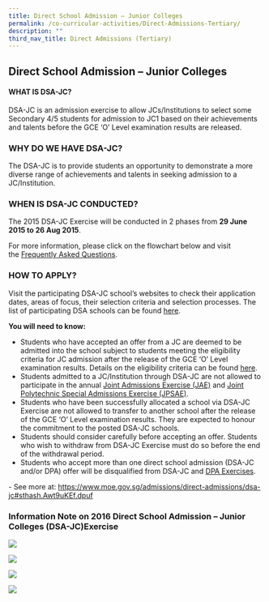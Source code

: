 ```yaml
---
title: Direct School Admission – Junior Colleges
permalink: /co-curricular-activities/Direct-Admissions-Tertiary/
description: ""
third_nav_title: Direct Admissions (Tertiary)
---
```

## Direct School Admission – Junior Colleges


#### WHAT IS DSA-JC?

DSA-JC is an admission exercise to allow JCs/Institutions to select some Secondary 4/5 students for admission to JC1 based on their achievements and talents before the GCE ‘O’ Level examination results are released.

### WHY DO WE HAVE DSA-JC?

The DSA-JC is to provide students an opportunity to demonstrate a more diverse range of achievements and talents in seeking admission to a JC/Institution.

### WHEN IS DSA-JC CONDUCTED?

The 2015 DSA-JC Exercise will be conducted in 2 phases from **29 June 2015 to 26 Aug 2015**.

For more information, please click on the flowchart below and visit the [Frequently Asked Questions](http://ifaq.gov.sg/MOE/apps/fcd_faqmain.aspx#TOPIC_8227).

  

### HOW TO APPLY?

Visit the participating DSA-JC school’s websites to check their application dates, areas of focus, their selection criteria and selection processes. The list of participating DSA schools can be found [here](https://www.moe.gov.sg/admissions/direct-admissions/dsa-jc/participating-schools).

**You will need to know:**

*   Students who have accepted an offer from a JC are deemed to be admitted into the school subject to students meeting the eligibility criteria for JC admission after the release of the GCE ‘O’ Level examination results. Details on the eligibility criteria can be found [here](https://www.moe.gov.sg/admissions/direct-admissions/dsa-jc/eligibility).
*   Students admitted to a JC/Institution through DSA-JC are not allowed to participate in the annual [Joint Admissions Exercise (JAE)](https://www.moe.gov.sg/admissions/joint-admissions-exercise) and [Joint Polytechnic Special Admissions Exercise (JPSAE)](http://www.polytechnic.edu.sg/jpsae/).
*   Students who have been successfully allocated a school via DSA-JC Exercise are not allowed to transfer to another school after the release of the GCE ‘O’ Level examination results. They are expected to honour the commitment to the posted DSA-JC schools.
*   Students should consider carefully before accepting an offer. Students who wish to withdraw from DSA-JC Exercise must do so before the end of the withdrawal period.
*   Students who accept more than one direct school admission (DSA-JC and/or DPA) offer will be disqualified from DSA-JC and [DPA Exercises](https://www.moe.gov.sg/admissions/direct-admissions/eae).

\- See more at: https://www.moe.gov.sg/admissions/direct-admissions/dsa-jc#sthash.Awt9uKEf.dpuf

### Information Note on 2016 Direct School Admission – Junior Colleges (DSA-JC)Exercise

![](/images/Information%20Note%20on%202016%20DSA-JC%20Exercise_Page_1.jpeg)

![](/images/Information%20Note%20on%202016%20DSA-JC%20Exercise_Page_2.jpeg)

![](/images/Information%20Note%20on%202016%20DSA-JC%20Exercise_Page_3.jpeg)

![](/images/Information%20Note%20on%202016%20DSA-JC%20Exercise_Page_4.jpeg)
